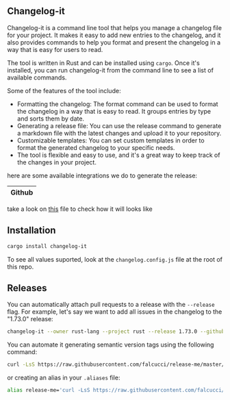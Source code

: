Changelog-it
------------------------

Changelog-it is a command line tool that helps you manage a changelog file for your project. It makes it easy to add new entries to the changelog, and it also provides commands to help you format and present the changelog in a way that is easy for users to read.

The tool is written in Rust and can be installed using `cargo`. Once it's installed, you can run changelog-it from the command line to see a list of available commands.

Some of the features of the tool include:

- Formatting the changelog: The format command can be used to format the changelog in a way that is easy to read. It groups entries by type and sorts them by date.
- Generating a release file: You can use the release command to generate a markdown file with the latest changes and upload it to your repository.
- Customizable templates: You can set custom templates in order to format the generated changelog to your specific needs.
- The tool is flexible and easy to use, and it's a great way to keep track of the changes in your project.

here are some available integrations we do to generate the release:

|  Github       
| --------------

take a look on [this](https://github.com/falcucci/changelog-it/blob/master/templates/example.md) file to check how it will looks like

## Installation

```bash
cargo install changelog-it
```

To see all values suported, look at the `changelog.config.js` file at the root of this repo.

## Releases

You can automatically attach pull requests to a release with the `--release` flag. For example, let's say we want to add all issues in the changelog to the "1.73.0" release:

```bash
changelog-it --owner rust-lang --project rust --release 1.73.0 --github-token <token>
```

You can automate it generating semantic version tags using the following command:
```bash
curl -LsS https://raw.githubusercontent.com/falcucci/release-me/master/changelog-it.sh | bash -s <semantic-version> <summary>
```
or creating an alias in your `.aliases` file:
```bash
alias release-me='curl -LsS https://raw.githubusercontent.com/falcucci/release-me/master/changelog-it.sh | bash -s $1 $2'
```
